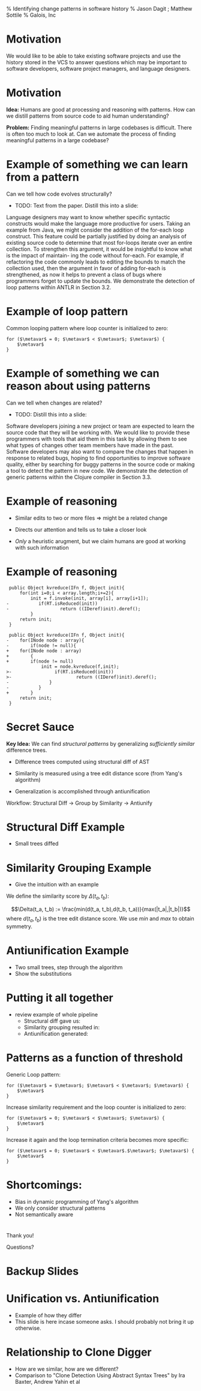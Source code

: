 % Identifying change patterns in software history
% Jason Dagit ; Matthew Sottile
% Galois, Inc

# Motivation

We would like to be able to take existing software projects and use the history
stored in the VCS to answer questions which may be important to software
developers, software project managers, and language designers.

# Motivation

**Idea:** Humans are good at processing and reasoning with patterns. How can we
distill patterns from source code to aid human understanding?

**Problem:** Finding meaningful patterns in large codebases is difficult. There
is often too much to look at.  Can we automate the process of finding
meaningful patterns in a large codebase?

# Example of something we can learn from a pattern

Can we tell how code evolves structurally?

* TODO: Text from the paper. Distill this into a slide:

Language designers may want to know whether specific syntactic constructs would
make the language more productive for users. Taking an example from Java, we
might consider the addition of the for-each loop construct. This feature could
be partially justified by doing an analysis of existing source code to
determine that most for-loops iterate over an entire collection. To strengthen
this argument, it would be insightful to know what is the impact of maintain-
ing the code without for-each. For example, if refactoring the code commonly
leads to editing the bounds to match the collection used, then the argument in
favor of adding for-each is strengthened, as now it helps to prevent a class of
bugs where programmers forget to update the bounds. We demonstrate the
detection of loop patterns within ANTLR in Section 3.2.

# Example of loop pattern

Common looping pattern where loop counter is initialized to zero:

```
for ($\metavar$ = 0; $\metavar$ < $\metavar$; $\metavar$) {
    $\metavar$
}
```

# Example of something we can reason about using patterns

Can we tell when changes are related?

* TODO: Distill this into a slide:

Software developers joining a new project or team are expected to learn the
source code that they will be working with. We would like to provide these
programmers with tools that aid them in this task by allowing them to see what
types of changes other team members have made in the past. Software developers
may also want to compare the changes that happen in response to related bugs,
hoping to find opportunities to improve software quality, either by searching
for buggy patterns in the source code or making a tool to detect the pattern in
new code. We demonstrate the detection of generic patterns within the Clojure
compiler in Section 3.3.

# Example of reasoning

  * Similar edits to two or more files $\Rightarrow$ might be a related
change

  * Directs our attention and tells us to take a closer look

  * *Only* a heuristic arugment, but we claim humans are good at working with
such information

# Example of reasoning

```
 public Object kvreduce(IFn f, Object init){
     for(int i=0;i < array.length;i+=2){
         init = f.invoke(init, array[i], array[i+1]);
-           if(RT.isReduced(init))
-                   return ((IDeref)init).deref();
         }
     return init;
 }
```

```
 public Object kvreduce(IFn f, Object init){
-    for(INode node : array){
-        if(node != null){
+    for(INode node : array)
+        {
+        if(node != null)
             init = node.kvreduce(f,init);
>-                if(RT.isReduced(init))
>-                        return ((IDeref)init).deref();
-               }
-           }
+        }
     return init;
 }
```

# Secret Sauce

  **Key Idea:** We can find *structural patterns* by generalizing *sufficiently
similar* difference trees.

  * Difference trees computed using structural diff of AST

  * Similarity is measured using a tree edit distance score (from Yang's algorithm)

  * Generalization is accomplished through antiunification

  Workflow: Structural Diff $\rightarrow$ Group by Similarity $\rightarrow$ Antiunify

# Structural Diff Example

  * Small trees diffed

# Similarity Grouping Example

  * Give the intuition with an example

  We define the similarity score by $\Delta(t_a,t_b)$:

$$\Delta(t_a, t_b) := \frac{min(d(t_a, t_b),d(t_b, t_a))}{max(|t_a|,|t_b|)}$$
where $d(t_a, t_b)$ is the tree edit distance score. We use $min$ and $max$ to
obtain symmetry.

# Antiunification Example

  * Two small trees, step through the algorithm
  * Show the substitutions

# Putting it all together

  * review example of whole pipeline
    * Structural diff gave us:
    * Similarity grouping resulted in:
    * Antiunification generated:

# Patterns as a function of threshold

Generic Loop pattern:

```
for ($\metavar$ = $\metavar$; $\metavar$ < $\metavar$; $\metavar$) {
    $\metavar$
}
```

Increase similarity requirement and the loop counter is initialized to zero:

```
for ($\metavar$ = 0; $\metavar$ < $\metavar$; $\metavar$) {
    $\metavar$
}
```

Increase it again and the loop termination criteria becomes more specific:

```
for ($\metavar$ = 0; $\metavar$ < $\metavar$.$\metavar$; $\metavar$) {
    $\metavar$
}
```

# Shortcomings:

  * Bias in dynamic programming of Yang's algorithm
  * We only consider structural patterns
  * Not semantically aware

#

  Thank you!

  Questions?

# Backup Slides

# Unification vs. Antiunification

  * Example of how they differ
  * This slide is here incase someone asks. I should probably not bring it up
    otherwise.

# Relationship to Clone Digger

  * How are we similar, how are we different?
  * Comparison to "Clone Detection Using Abstract Syntax Trees" by Ira Baxter, Andrew Yahin et al
